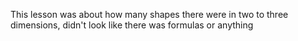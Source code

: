 This lesson was about how many shapes there were in two to three dimensions, didn't look like there was formulas or anything
